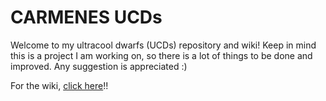 # CARMENES UCDs

Welcome to my ultracool dwarfs (UCDs) repository and wiki! Keep in mind this is a project I am working on, so there is a lot of things to be done and improved. Any suggestion is appreciated :)

For the wiki, [click here](https://github.com/rvarasg/CARMENES-UCDs/wiki/Ultracool-dwarfs)!!
